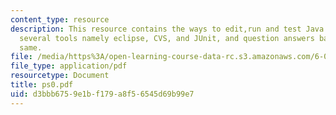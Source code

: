 ```yaml
---
content_type: resource
description: This resource contains the ways to edit,run and test Java code including
  several tools namely eclipse, CVS, and JUnit, and question answers based on the
  same.
file: /media/https%3A/open-learning-course-data-rc.s3.amazonaws.com/6-092-java-preparation-for-6-170-january-iap-2006/d3bbb6759e1bf179a8f56545d69b99e7_ps0.pdf
file_type: application/pdf
resourcetype: Document
title: ps0.pdf
uid: d3bbb675-9e1b-f179-a8f5-6545d69b99e7
---
```

